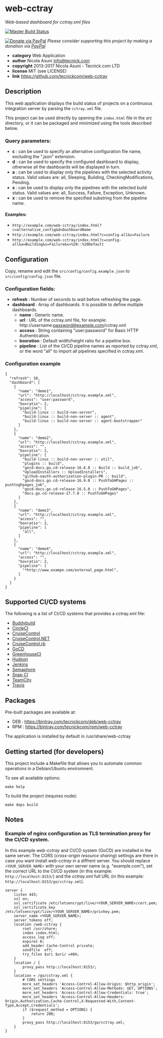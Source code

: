 # web-cctray

*Web-based dashboard for cctray.xml files*

[![Master Build Status](https://secure.travis-ci.org/tecnickcom/web-cctray.png?branch=master)](https://travis-ci.org/tecnickcom/web-cctray?branch=master)

[![Donate via PayPal](https://img.shields.io/badge/donate-paypal-87ceeb.svg)](https://www.paypal.com/cgi-bin/webscr?cmd=_donations&currency_code=GBP&business=paypal@tecnick.com&item_name=donation%20for%20web-cctray%20project)
*Please consider supporting this project by making a donation via [PayPal](https://www.paypal.com/cgi-bin/webscr?cmd=_donations&currency_code=GBP&business=paypal@tecnick.com&item_name=donation%20for%20web-cctray%20project)*

* **category**    Web Application
* **author**      Nicola Asuni <info@tecnick.com>
* **copyright**   2013-2017 Nicola Asuni - Tecnick.com LTD
* **license**     MIT (see LICENSE)
* **link**        https://github.com/tecnickcom/web-cctray

## Description

This web application displays the build status of projects on a continuous integration server by parsing the `cctray.xml` file.

This project can be used directly by opening the `index.html` file in the *src* directory, or it can be packaged and minimized using the tools described below.

### Query parameters:

* **c** : can be used to specify an alternative configuration file name, excluding the ".json" extension.
* **d** : can be used to specify the configured dashboard to display, otherwise all the dashboards will be displayed in turn.
* **a** : can be used to display only the pipelines with the selected activity status. Valid values are: all, Sleeping, Building, CheckingModifications, Pending.
* **s** : can be used to display only the pipelines with the selected build status. Valid values are: all, Success, Failure, Exception, Unknown.
* **x** : can be used to remove the specified substring from the pipeline name.

#### Examples:

* `http://example.com/web-cctray/index.html?c=alternative_config&d=DashboardName`
* `http://example.com/web-cctray/index.html?c=config-all&s=Failure`
* `http://example.com/web-cctray/index.html?c=config-all&a=Building&s=Failure&x=%20::%20Default`


## Configuration

Copy, rename and edit the `src/config/config.example.json` to `src/config/config.json` file.

### Configuration fields:

* **refresh** : Number of seconds to wait before refreshing the page.
* **dashboard** : Array of dashboards. It is possible to define multiple dashboards.
    * **name** : Generic name.
    * **url** : URL of the cctray.xml file, for example: http://username:password@example.com/cctray.xml
    * **access** : String containing "user:password" for Basic HTTP Authentication.
    * **boxration** : Default width/height ratio for a pipeline box.
    * **pipeline** : List of the CI/CD pipeline names as reported by cctray.xml, or the word "all" to import all pipelines specified in cctray.xml.

### Configuration example

```
{
  "refresh": 10,
  "dashboard": [
    {
      "name": "demo1",
      "url": "http://localhost/cctray.example.xml",
      "access": "user:password",
      "boxratio": 2,
      "pipeline": [
        "build-linux :: build-non-server",
        "build-linux :: build-non-server :: agent",
        "build-linux :: build-non-server :: agent-bootstrapper"
      ]
    },
    {
      "name": "demo2",
      "url": "http://localhost/cctray.example.xml",
      "access": "",
      "boxratio": 2,
      "pipeline": [
        "build-linux :: build-non-server :: util",
        "plugins :: build",
        "gocd-docs.go.cd-release-16.6.0 :: Build :: build_job",
        "UploadInstallers :: UploadInstallers",
        "github-oauth-authorization-plugin-PR :: build",
        "gocd-docs.go.cd-release-16.9.0 :: PushToGHPages :: pushtoghpages_job",
        "gocd-docs.go.cd-release-16.5.0 :: PushToGHPages",
        "docs.go.cd-release-17.7.0 :: PushToGHPages"
      ]
    },
    {
      "name": "demo3",
      "url": "http://localhost/cctray.example.xml",
      "access": "",
      "boxratio": 2,
      "pipeline": [
        "all",
      ]
    },
    {
      "name": "demo4",
      "url": "http://localhost/cctray.example.xml",
      "access": "",
      "boxratio": 2,
      "pipeline": [
        "*http://www.exampe.com/external_page.html",
      ]
    }
  ]
}
```

## Supported CI/CD systems

The following is a list of CI/CD systems that provides a cctray.xml file:

* [Buddybuild](https://www.buddybuild.com)
* [CircleCI](https://circleci.com)
* [CruiseControl](http://cruisecontrol.sourceforge.net)
* [CruiseControl.NET](http://www.cruisecontrolnet.org)
* [CruiseControl.rb](http://cruisecontrolrb.thoughtworks.com)
* [GoCD](http://www.go.cd)
* [GreenhouseCI](http://greenhouseci.com)
* [Hudson](http://hudson-ci.org)
* [Jenkins](http://jenkins-ci.org)
* [Semaphore](https://semaphoreapp.com)
* [Snap CI](https://snap-ci.com)
* [TeamCity](https://www.jetbrains.com/teamcity)
* [Travis](https://travis-ci.org)


## Packages

Pre-built packages are available at:

* DEB : https://bintray.com/tecnickcom/deb/web-cctray
* RPM : https://bintray.com/tecnickcom/rpm/web-cctray

The application is installed by default in /usr/share/web-cctray


## Getting started (for developers)

This project include a Makefile that allows you to automate common operations in a Debian/Ubuntu enviromnent.

To see all available options:
```
make help
```
To build the project (requires node):
```
make deps build
```

## Notes

### Example of nginx configuration as TLS termination proxy for the CI/CD system.

In this example *web-cctray* and CI/CD system (GoCD) are installed in the same server.
The CORS (*cross-origin resource sharing*) settings are there in case you want install *web-cctray* in a diffrent server.
You should replace ```<YOUR_SERVER_NAME>``` with your own server name (e.g. "example.com"), set the correct URL to the CI/CD system
(in this example: ```http://localhost:8153/```) and the *cctray.xml* full URL (in this example: ```http://localhost:8153/go/cctray.xml```).

```
server {
	listen 443;
	ssl on;
	ssl_certificate /etc/letsencrypt/live/<YOUR_SERVER_NAME>/cert.pem;
	ssl_certificate_key /etc/letsencrypt/live/<YOUR_SERVER_NAME>/privkey.pem;
	server_name <YOUR_SERVER_NAME>;
	server_tokens off;
	location /web-cctray {
		root /usr/share;
		index index.html;
		access_log off;
		expires 0;
		add_header Cache-Control private;
		sendfile  off;
		try_files $uri $uri/ =404;
	}
	location / {
		proxy_pass http://localhost:8153/;
	}
	location = /go/cctray.xml {
		# CORS settings
		more_set_headers 'Access-Control-Allow-Origin: $http_origin';
		more_set_headers 'Access-Control-Allow-Methods: GET, OPTIONS';
		more_set_headers 'Access-Control-Allow-Credentials: true';
		more_set_headers 'Access-Control-Allow-Headers: Origin,Authorization,Cache-Control,X-Requested-With,Content-Type,Accept,Credentials';
		if ($request_method = OPTIONS) {
			return 200;
		}
		proxy_pass http://localhost:8153/go/cctray.xml;
	}
}
```
